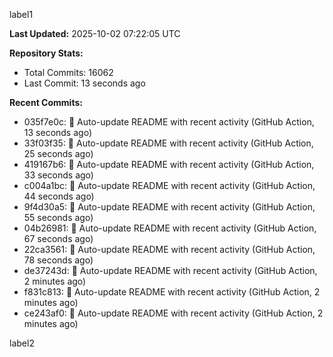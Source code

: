 
label1 
<!-- ACTIVITY_START -->
**Last Updated:** 2025-10-02 07:22:05 UTC

**Repository Stats:**
- Total Commits: 16062
- Last Commit: 13 seconds ago

**Recent Commits:**
- 035f7e0c: 🤖 Auto-update README with recent activity (GitHub Action, 13 seconds ago)
- 33f03f35: 🤖 Auto-update README with recent activity (GitHub Action, 25 seconds ago)
- 419167b6: 🤖 Auto-update README with recent activity (GitHub Action, 33 seconds ago)
- c004a1bc: 🤖 Auto-update README with recent activity (GitHub Action, 44 seconds ago)
- 9f4d30a5: 🤖 Auto-update README with recent activity (GitHub Action, 55 seconds ago)
- 04b26981: 🤖 Auto-update README with recent activity (GitHub Action, 67 seconds ago)
- 22ca3561: 🤖 Auto-update README with recent activity (GitHub Action, 78 seconds ago)
- de37243d: 🤖 Auto-update README with recent activity (GitHub Action, 2 minutes ago)
- f831c813: 🤖 Auto-update README with recent activity (GitHub Action, 2 minutes ago)
- ce243af0: 🤖 Auto-update README with recent activity (GitHub Action, 2 minutes ago)
<!-- ACTIVITY_END -->

label2
